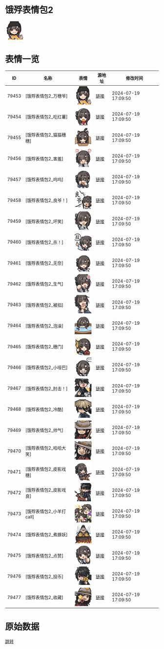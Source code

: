 # 饿殍表情包2

<img src="./cover.png" height="60" alt="cover" />

# 表情一览

|ID|名称|表情|源地址|修改时间|
|----|----|----|----|----|
|79453|[饿殍表情包2_万穗爷]|<img src="./pic/079453_%5B饿殍表情包2_万穗爷%5D.png" height="60" alt="万穗爷"/>|[链接](https://i0.hdslb.com/bfs/garb/c2024f99d8585130f1a075c328fbb8df07c5edd5.png)|2024-07-19 17:09:50|
|79454|[饿殍表情包2_吃红薯]|<img src="./pic/079454_%5B饿殍表情包2_吃红薯%5D.png" height="60" alt="吃红薯"/>|[链接](https://i0.hdslb.com/bfs/garb/1badb9146ce221f9fec1c8faac3e5c822afc89bb.png)|2024-07-19 17:09:50|
|79455|[饿殍表情包2_猫猫穗穗]|<img src="./pic/079455_%5B饿殍表情包2_猫猫穗穗%5D.png" height="60" alt="猫猫穗穗"/>|[链接](https://i0.hdslb.com/bfs/garb/26e77c99a5c971be6dfffa2424a63059769ea2cf.png)|2024-07-19 17:09:50|
|79456|[饿殍表情包2_害羞]|<img src="./pic/079456_%5B饿殍表情包2_害羞%5D.png" height="60" alt="害羞"/>|[链接](https://i0.hdslb.com/bfs/garb/3f261513e0c3a076a8471f21a3d2af9e2f2b65e6.png)|2024-07-19 17:09:50|
|79457|[饿殍表情包2_呜呜]|<img src="./pic/079457_%5B饿殍表情包2_呜呜%5D.png" height="60" alt="呜呜"/>|[链接](https://i0.hdslb.com/bfs/garb/4a5d84fbfe36799fa5a5b836443e81f75fe4922f.png)|2024-07-19 17:09:50|
|79458|[饿殍表情包2_良爷！]|<img src="./pic/079458_%5B饿殍表情包2_良爷！%5D.png" height="60" alt="良爷！"/>|[链接](https://i0.hdslb.com/bfs/garb/4be41b7dc3b32bf641d4fe1a773fe41462ff595d.png)|2024-07-19 17:09:50|
|79459|[饿殍表情包2_坏笑]|<img src="./pic/079459_%5B饿殍表情包2_坏笑%5D.png" height="60" alt="坏笑"/>|[链接](https://i0.hdslb.com/bfs/garb/07d82e05a921c1c2d1c1af53d84a0ea209a7779d.png)|2024-07-19 17:09:50|
|79460|[饿殍表情包2_杀！]|<img src="./pic/079460_%5B饿殍表情包2_杀！%5D.png" height="60" alt="杀！"/>|[链接](https://i0.hdslb.com/bfs/garb/c9c48d5f354d26081bbabdb9e29a93fc223395a2.png)|2024-07-19 17:09:50|
|79461|[饿殍表情包2_无奈]|<img src="./pic/079461_%5B饿殍表情包2_无奈%5D.png" height="60" alt="无奈"/>|[链接](https://i0.hdslb.com/bfs/garb/08f78bc0b3af21901acea9420d0110e22dd71118.png)|2024-07-19 17:09:50|
|79462|[饿殍表情包2_生气]|<img src="./pic/079462_%5B饿殍表情包2_生气%5D.png" height="60" alt="生气"/>|[链接](https://i0.hdslb.com/bfs/garb/9a83972f62be10635a5dd2e5f1e7125b762b515d.png)|2024-07-19 17:09:50|
|79463|[饿殍表情包2_被掐]|<img src="./pic/079463_%5B饿殍表情包2_被掐%5D.png" height="60" alt="被掐"/>|[链接](https://i0.hdslb.com/bfs/garb/4491f5edbffaabd6903f0ab08d6fa14c5f8a391b.png)|2024-07-19 17:09:50|
|79464|[饿殍表情包2_泡澡]|<img src="./pic/079464_%5B饿殍表情包2_泡澡%5D.png" height="60" alt="泡澡"/>|[链接](https://i0.hdslb.com/bfs/garb/a996de037c71b77c42a2aff8db6dd1bcc559896f.png)|2024-07-19 17:09:50|
|79465|[饿殍表情包2_穗门]|<img src="./pic/079465_%5B饿殍表情包2_穗门%5D.png" height="60" alt="穗门"/>|[链接](https://i0.hdslb.com/bfs/garb/5797d7bc280c86c5fbeaf09c5109e2c9e5d58b3a.png)|2024-07-19 17:09:50|
|79466|[饿殍表情包2_小哑巴]|<img src="./pic/079466_%5B饿殍表情包2_小哑巴%5D.png" height="60" alt="小哑巴"/>|[链接](https://i0.hdslb.com/bfs/garb/55f3d6617e6c6f056b937162fadb37e2390abcc3.png)|2024-07-19 17:09:50|
|79467|[饿殍表情包2_肘击！]|<img src="./pic/079467_%5B饿殍表情包2_肘击！%5D.png" height="60" alt="肘击！"/>|[链接](https://i0.hdslb.com/bfs/garb/e95d8a88870ca4edd4150e52c4063e95402a9f8b.png)|2024-07-19 17:09:50|
|79468|[饿殍表情包2_冷酷]|<img src="./pic/079468_%5B饿殍表情包2_冷酷%5D.png" height="60" alt="冷酷"/>|[链接](https://i0.hdslb.com/bfs/garb/a556042adf932feb0b9fe8bd8582d88115fef62d.png)|2024-07-19 17:09:50|
|79469|[饿殍表情包2_帅气]|<img src="./pic/079469_%5B饿殍表情包2_帅气%5D.png" height="60" alt="帅气"/>|[链接](https://i0.hdslb.com/bfs/garb/ddbeda3b0d3d724eb8c5b4957640691a599a3ba1.png)|2024-07-19 17:09:50|
|79470|[饿殍表情包2_哈哈大笑]|<img src="./pic/079470_%5B饿殍表情包2_哈哈大笑%5D.png" height="60" alt="哈哈大笑"/>|[链接](https://i0.hdslb.com/bfs/garb/6dd755f91f424e56750124f63c771937501749d7.png)|2024-07-19 17:09:50|
|79471|[饿殍表情包2_皮影戏穗]|<img src="./pic/079471_%5B饿殍表情包2_皮影戏穗%5D.png" height="60" alt="皮影戏穗"/>|[链接](https://i0.hdslb.com/bfs/garb/3e87f18d52f07f4653d5947471c6429de62e285f.png)|2024-07-19 17:09:50|
|79472|[饿殍表情包2_皮影戏良]|<img src="./pic/079472_%5B饿殍表情包2_皮影戏良%5D.png" height="60" alt="皮影戏良"/>|[链接](https://i0.hdslb.com/bfs/garb/95929c2abe2cff2dd6dafaa01e015d058943dbb9.png)|2024-07-19 17:09:50|
|79473|[饿殍表情包2_小羊打call]|<img src="./pic/079473_%5B饿殍表情包2_小羊打call%5D.png" height="60" alt="小羊打call"/>|[链接](https://i0.hdslb.com/bfs/garb/53b603c814567486c893e8dcea5133e43afd8ba2.png)|2024-07-19 17:09:50|
|79474|[饿殍表情包2_煮豚妖]|<img src="./pic/079474_%5B饿殍表情包2_煮豚妖%5D.png" height="60" alt="煮豚妖"/>|[链接](https://i0.hdslb.com/bfs/garb/628678e47be0a2085a1a60508d7735694676bca6.png)|2024-07-19 17:09:50|
|79475|[饿殍表情包2_点赞]|<img src="./pic/079475_%5B饿殍表情包2_点赞%5D.png" height="60" alt="点赞"/>|[链接](https://i0.hdslb.com/bfs/garb/bf04fd1b8422fbcba07b402e52097d1683e569f9.png)|2024-07-19 17:09:50|
|79476|[饿殍表情包2_投币]|<img src="./pic/079476_%5B饿殍表情包2_投币%5D.png" height="60" alt="投币"/>|[链接](https://i0.hdslb.com/bfs/garb/0bee41138c0853c7fc5f32d063fec4335220bbfc.png)|2024-07-19 17:09:50|
|79477|[饿殍表情包2_收藏]|<img src="./pic/079477_%5B饿殍表情包2_收藏%5D.png" height="60" alt="收藏"/>|[链接](https://i0.hdslb.com/bfs/garb/91b6f7917ff2a8dc618cbfb7c59701dafd777856.png)|2024-07-19 17:09:50|

# 原始数据

[跳转](./raw.json)

